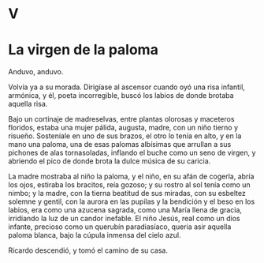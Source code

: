 # V
# La virgen de la paloma

Anduvo, anduvo.

Volvía ya a su morada. Dirigíase al ascensor cuando oyó una risa infantil, armónica, y él, poeta incorregible, buscó los labios de donde brotaba aquella risa.

Bajo un cortinaje de madreselvas, entre plantas olorosas y maceteros floridos, estaba una mujer pálida, augusta, madre, con un niño tierno y risueño. Sosteníale en uno de sus brazos, el otro lo tenía en alto, y en la mano una paloma, una de esas palomas albísimas que arrullan a sus pichones de alas tornasoladas, inflando el buche como un seno de virgen, y abriendo el pico de donde brota la dulce música de su caricia.

La madre mostraba al niño la paloma, y el niño, en su afán de cogerla, abría los ojos, estiraba los bracitos, reía gozoso; y su rostro al sol tenía como un nimbo; y la madre, con la tierna beatitud de sus miradas, con su esbeltez solemne y gentil, con la aurora en las pupilas y la bendición y el beso en los labios, era como una azucena sagrada, como una María llena de gracia, irridiando la luz de un candor inefable. El niño Jesús, real como un dios infante, precioso como un querubín paradiasíaco, queria asir aquella paloma blanca, bajo la cúpula inmensa del cielo azul.

Ricardo descendió, y tomó el camino de su casa. 
